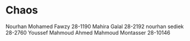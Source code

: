 # Chaos
Nourhan Mohamed Fawzy 28-1190
Mahira Galal 28-2192
nourhan sediek 28-2760
Youssef Mahmoud Ahmed Mahmoud Montasser 28-10146